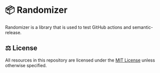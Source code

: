 # 📦 Randomizer

Randomizer is a library that is used to test GitHub actions and semantic-release.

## ⚖️ License

All resources in this repository are licensed under the [MIT License](https://github.com/endyjasmi/randomizer/blob/main/LICENSE) unless otherwise specified.
